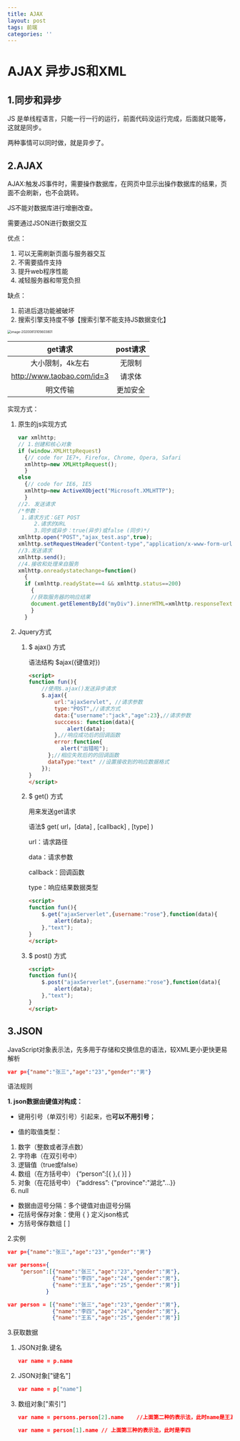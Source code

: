 ```yaml
---
title: AJAX
layout: post
tags: 前端
categories: ''
---
```


# AJAX 异步JS和XML

## 1.同步和异步

JS 是单线程语言，只能一行一行的运行，前面代码没运行完成，后面就只能等，这就是同步。

两种事情可以同时做，就是异步了。

## 2.AJAX

AJAX:触发JS事件时，需要操作数据库，在网页中显示出操作数据库的结果，页面不会刷新，也不会跳转。 

JS不能对数据库进行增删改查。

需要通过JSON进行数据交互

优点：

1. 可以无需刷新页面与服务器交互
2. 不需要插件支持
3. 提升web程序性能
4. 减轻服务器和带宽负担

缺点：

1. 前进后退功能被破坏
2. 搜索引擎支持度不够【搜索引擎不能支持JS数据变化】

<img src="C:\Users\zheng\AppData\Roaming\Typora\typora-user-images\image-20200813105603801.png" alt="image-20200813105603801" style="zoom: 50%;" />

|          get请求           | post请求 |
| :------------------------: | :------: |
|      大小限制，4k左右      |  无限制  |
| http://www.taobao.com/id=3 |  请求体  |
|          明文传输          | 更加安全 |

实现方式：

1. 原生的js实现方式

   ```js
   var xmlhttp;
   // 1.创建和核心对象
   if (window.XMLHttpRequest)
     {// code for IE7+, Firefox, Chrome, Opera, Safari
     xmlhttp=new XMLHttpRequest();
     }
   else
     {// code for IE6, IE5
     xmlhttp=new ActiveXObject("Microsoft.XMLHTTP");
     }
   //2. 发送请求
   /*参数：
   	1.请求方式：GET POST
        2.请求的URL
        3.同步或异步：true(异步)或false (同步)*/
   xmlhttp.open("POST","ajax_test.asp",true);
   xmlhttp.setRequestHeader("Content-type","application/x-www-form-urlencoded");
   //3.发送请求
   xmlhttp.send();
   //4.接收和处理来自服务
   xmlhttp.onreadystatechange=function()
     {
     if (xmlhttp.readyState==4 && xmlhttp.status==200)
       {
       //获取服务器的响应结果
       document.getElementById("myDiv").innerHTML=xmlhttp.responseText;
       }
     }
   ```

2. Jquery方式

   1. $ ajax() 方式

      语法结构 $ajax({键值对})

      ```html
      <script>
      function fun(){
          //使用$.ajax()发送异步请求
          $.ajax({
              url:"ajaxServlet", //请求参数
              type:"POST",//请求方式
              data:{"username":"jack","age":23},//请求参数
              succcess: function(data){
                  alert(data);
              },//响应成功后的回调函数   
              error:function{
              	alert("出错啦");
      		};//相应失败后的的回调函数
          	dataType:"text" //设置接收到的响应数据格式
          });
      }
      </script>
      ```

      

   2. $ get() 方式

      用来发送get请求

      语法$ get( url，[data] , [callback] , [type] )

      url：请求路径

      data：请求参数

      callback：回调函数

      type：响应结果数据类型

      ```html
      <script>
      function fun(){
          $.get("ajaxServerlet",{username:"rose"},function(data){
              alert(data);
          },"text");
      }
      </script>
      ```

      

   3. $ post() 方式

      ```html
      <script>
      function fun(){
          $.post("ajaxServerlet",{username:"rose"},function(data){
              alert(data);
          },"text");
      }
      </script>
      ```

      

## 3.JSON

JavaScript对象表示法，先多用于存储和交换信息的语法，较XML更小更快更易解析

```json
var p={"name":"张三","age":"23","gender":"男"}
```

语法规则

**1. json数据由键值对构成：**

* 键用引号（单双引号）引起来，也**可以不用引号**；

* 值的取值类型：

1. 数字（整数或者浮点数）
2. 字符串（在双引号中）
3. 逻辑值（true或false）
4. 数组（在方括号中） {“person”:[{ },{ }] }
5. 对象（在花括号中） {“address”: {"province":"湖北"...}}
6. null

* 数据由逗号分隔：多个键值对由逗号分隔
* 花括号保存对象：使用 { } 定义json格式
* 方括号保存数组 [ ]

2.实例

```json
var p={"name":"张三","age":"23","gender":"男"}

var persons={
    "person":[{"name":"张三","age":"23","gender":"男"},
              {"name":"李四","age":"24","gender":"男"},
              {"name":"王五","age":"25","gender":"男"}]
			}

var person = [{"name":"张三","age":"23","gender":"男"},
              {"name":"李四","age":"24","gender":"男"},
              {"name":"王五","age":"25","gender":"男"}]
```

3.获取数据

1. JSON对象.键名

   ```json
   var name = p.name 
   ```

2. JSON对象["键名"]

   ```json
   var name = p["name"]
   ```

3. 数组对象["索引"]

   ```json
   var name = persons.person[2].name    //上面第二种的表示法，此时name是王五
   ```

   ```json
   var name = person[1].name // 上面第三种的表示法，此时是李四
   ```

   


